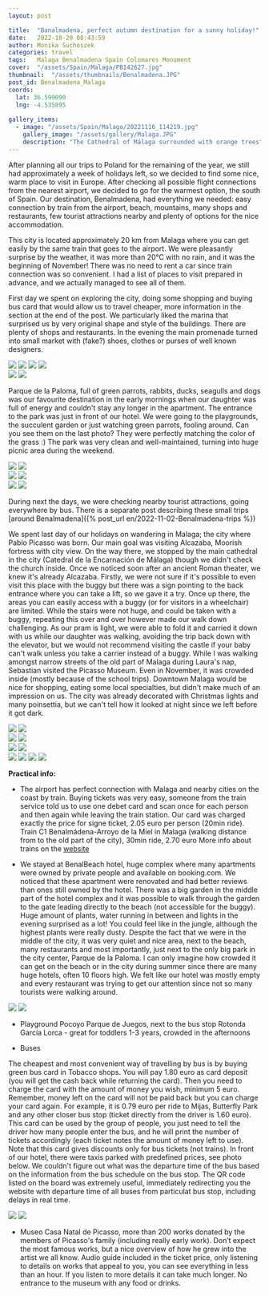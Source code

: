 ```yaml
---
layout: post

title:  "Banalmadena, perfect autumn destination for a sunny holiday!"
date:   2022-10-20 08:43:59
author: Monika Suchoszek
categories: travel
tags:	Malaga Benalmadena Spain Colomares Monument
cover:  "/assets/Spain/Malaga/PB142627.jpg"
thumbnail:  "/assets/thumbnails/Benalmadena.JPG"
post_id: Benalmadena_Malaga
coords:
  lat: 36.599090
  lng: -4.535895
  
gallery_items:
  - image: "/assets/Spain/Malaga/20221116_114219.jpg"
    gallery_image: "/assets/gallery/Malaga.JPG"
    description: "The Cathedral of Málaga surrounded with orange trees"
---
```


After planning all our trips to Poland for the remaining of the year, we still had approximately a week of holidays left,
so we decided to find some nice, warm place to visit in Europe. After checking all possible flight connections 
from the nearest airport, we decided to go for the warmest option, the south of Spain. Our destination, Benalmadena, had 
everything we needed: easy connection by train from the airport, beach, mountains, many shops and restaurants, 
few tourist attractions nearby and plenty of options for the nice accommodation. 

This city is located approximately 20 km from Malaga where you can get easily by the same train that goes to the airport. 
We were pleasantly surprise by the weather, it was more than 20°C with no rain, and it was the beginning of November! There 
was no need to rent a car since train connection was so convenient. I had a list of places to visit prepared in 
advance, and we actually managed to see all of them.

First day we spent on exploring the city, doing some shopping and buying bus card that would allow us to travel cheaper, 
more information in the section at the end of the post. We particularly liked the marina that surprised us by very 
original shape and style of the buildings. There are plenty of shops and restaurants. In the evening the main promenade turned into small
market with (fake?) shoes, clothes or purses of well known designers.

<img src="/assets/Spain/Malaga/20221113_093340.jpg" />
<img src="/assets/Spain/Malaga/20221112_172138.jpg" />
<img src="/assets/Spain/Malaga/20221112_171721.jpg" />
<img src="/assets/Spain/Malaga/20221111_173429.jpg" />

<div class="row">
  <img src="/assets/Spain/Malaga/20221111_174142.jpg" class="column-50" />
  <img src="/assets/Spain/Malaga/20221111_173641.jpg" class="column-50" />
</div>

Parque de la Paloma, full of green parrots, rabbits, ducks, seagulls and dogs was our favourite destination in the
early mornings when our daughter was full of energy and couldn't stay any longer in the apartment. The entrance 
to the park was just in front of our hotel. We were going to the playgrounds, the succulent garden or just watching green 
parrots, fooling around. Can you see them on the last photo? They were perfectly matching the color of the grass :)
The park was very clean and well-maintained, turning into huge picnic area during the weekend.

<img src="/assets/Spain/Malaga/20221112_091520.jpg" />
<img src="/assets/Spain/Malaga/20221112_092653.jpg" />

<div class="row">
  <img src="/assets/Spain/Malaga/20221112_093145.jpg" class="column-50" />
  <img src="/assets/Spain/Malaga/20221112_093201.jpg" class="column-50" />
</div>

<img src="/assets/Spain/Malaga/20221112_092936.jpg" />
<img src="/assets/Spain/Malaga/20221112_100804.jpg" />

During next the days, we were checking nearby tourist attractions, going everywhere by bus. There is a separate post
describing these small trips [around Benalmadena]({% post_url en/2022-11-02-Benalmadena-trips %})

We spent last day of our holidays on wandering in Malaga; the city where Pablo Picasso was born. Our main goal was visiting Alcazaba,
Moorish fortress with city view. On the way there, we stopped by the main cathedral in the city (Catedral de la Encarnación 
de Málaga) though we didn't check the church inside. Once we noticed soon after an ancient Roman theater, we knew it's already Alcazaba.
Firstly, we were not sure if it's possible to even visit this place with the buggy but there was a sign pointing to the back entrance where you can take a  lift,
so we gave it a try. Once up there, the areas you can easily access with a buggy (or for visitors in a wheelchair) are limited. 
While the stairs were not huge, and could be taken with a buggy, repeating this over and over however made 
our walk down challenging. As our pram is light, we were able to fold it and carried it down with us while our daughter was walking, 
avoiding the trip back down with the elevator, but we would not recommend visiting the castle if
your baby can't walk unless you take a carrier instead of a buggy. While I was walking amongst narrow streets of the 
old part of Malaga during Laura's nap, Sebastian visited the Picasso Museum. Even in November, it was crowded inside (mostly 
because of the school trips). Downtown Malaga would be nice for shopping, eating some local specialties, but didn't make much of an impression on us. 
The city was already decorated with Christmas lights and many poinsettia, but we can't tell how it looked at
night since we left before it got dark.

<div class="row">
  <img src="/assets/Spain/Malaga/20221116_104452.jpg" class="column-50" />
  <img src="/assets/Spain/Malaga/20221116_103845.jpg" class="column-50" />
</div>

<img src="/assets/Spain/Malaga/20221116_104558.jpg" />
<img src="/assets/Spain/Malaga/20221116_113539.jpg" />

<div class="row">
  <img src="/assets/Spain/Malaga/20221116_113827.jpg" class="column-50" />
  <img src="/assets/Spain/Malaga/20221116_114324.jpg" class="column-50" />
</div>

<img src="/assets/Spain/Malaga/20221116_114023.jpg" />
<img src="/assets/Spain/Malaga/20221116_142240.jpg" />
<img src="/assets/Spain/Malaga/20221116_143907.jpg" />
<img src="/assets/Spain/Malaga/20221116_150056.jpg" />

__Practical info:__

  * The airport has perfect connection with Malaga and nearby cities on the coast by train. Buying tickets was very easy,
someone from the train service told us to use one debet card and scan once for each person and then again while leaving 
the train station. Our card was charged exactly the price for signe ticket, 2.05 euro per person (20min ride). 
Train C1 Benalmádena-Arroyo de la Miel in Malaga (walking distance from to the old part of the city), 30min ride, 2.70 euro
More info about trains on the [website](https://www.malagaweb.com/transport/commuter-train-malaga.php)

  * We stayed at BenalBeach hotel, huge complex where many apartments were owned by private people and available on 
booking.com. We noticed that these apartment were renovated and had better reviews than ones still owned by the hotel.
There was a big garden in the middle part of the hotel complex and it was possible to walk through the garden to the gate 
leading directly to the beach (not accessible for the buggy). Huge amount of plants, water running in between and lights in
the evening surprised as a lot! You could feel like in the jungle, although the highest plants were really dusty.
Despite the fact that we were in the middle of the city, it was very quiet and nice area, next to the beach, many 
restaurants and most importantly, just next to the only big park in the city center, Parque de la Paloma. I can only imagine
how crowded it can get on the beach or in the city during summer since there are many huge hotels, often 10
floors high. We felt like our hotel was mostly empty and every restaurant was trying to get our attention since not so many
tourists were walking around.

<img src="/assets/Spain/Malaga/20221112_140608.jpg" />
<img src="/assets/Spain/Malaga/20221111_175542.jpg" />

  * Playground
 Pocoyo Parque de Juegos, next to the bus stop Rotonda García Lorca - great for toddlers 1-3 years, crowded in the afternoons

  * Buses

The cheapest and most convenient way of travelling by bus is by buying green bus card in Tobacco shops. You will pay 1.80 euro
as card deposit (you will get the cash back while returning the card). Then you need to charge the card with the amount
of money you wish, minimum 5 euro. Remember, money left on the card will not be paid back but you can charge your card 
again. For example, it is 0.79 euro per ride to Mijas, Butterfly Park and any other closer bus stop (ticket directly from 
the driver is 1.60 euro). This card can be used by the group of people, you just need to tell the driver how many people 
enter the bus, and he will print the number of tickets accordingly (each ticket notes the amount of money left to use). 
Note that this card gives discounts only for bus tickets
(not trains). In front of our hotel, there were taxis parked with predefined prices, see photo below. We couldn't figure 
out what was the departure time of the bus based on the information from the bus schedule on the bus stop. The QR code 
listed on the board was extremely useful, immediately redirecting you the website with departure time of all buses from
particulat bus stop, including delays in real time.

<div class="row">
  <img src="/assets/Spain/Malaga/20221112_090914.jpg" class="column-50" />
  <img src="/assets/Spain/Malaga/20221115_085802.jpg" class="column-50" />
</div>

  * Museo Casa Natal de Picasso, more than 200 works donated by the members of Picasso's family (including really early work).
Don’t expect the most famous works, but a nice overview of how he grew into the artist we all know.
Audio guide included in the ticket price, only listening to details on works that appeal to you, you can see everything 
in less than an hour. If you listen to more details it can take much longer. No entrance to the museum with any food or drinks. 
  
